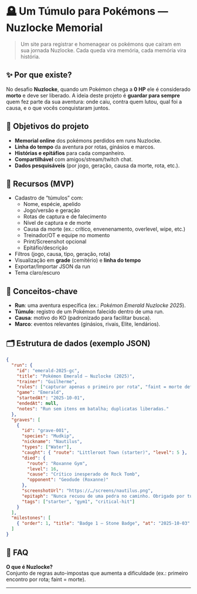 # 🪦 Um Túmulo para Pokémons — Nuzlocke Memorial

> Um site para registrar e homenagear os pokémons que caíram em sua jornada Nuzlocke. Cada queda vira memória, cada memória vira história.

## ✨ Por que existe?
No desafio **Nuzlocke**, quando um Pokémon chega a **0 HP** ele é considerado **morto** e deve ser liberado. A ideia deste projeto é **guardar para sempre** quem fez parte da sua aventura: onde caiu, contra quem lutou, qual foi a causa, e o que vocês conquistaram juntos.

## 🎯 Objetivos do projeto
- **Memorial online** dos pokémons perdidos em runs Nuzlocke.
- **Linha do tempo** da aventura por rotas, ginásios e marcos.
- **Histórias e epitáfios** para cada companheiro.
- **Compartilhável** com amigos/stream/twitch chat.
- **Dados pesquisáveis** (por jogo, geração, causa da morte, rota, etc.).

## 🧰 Recursos (MVP)
- Cadastro de “túmulos” com:
  - Nome, espécie, apelido
  - Jogo/versão e geração
  - Rotas de captura e de falecimento
  - Nível de captura e de morte
  - Causa da morte (ex.: crítico, envenenamento, overlevel, wipe, etc.)
  - Treinador/OT e equipe no momento
  - Print/Screenshot opcional
  - Epitáfio/descrição
- Filtros (jogo, causa, tipo, geração, rota)
- Visualização em **grade** (cemitério) e **linha do tempo**
- Exportar/Importar JSON da run
- Tema claro/escuro

## 🧠 Conceitos-chave
- **Run**: uma aventura específica (ex.: *Pokémon Emerald Nuzlocke 2025*).
- **Túmulo**: registro de um Pokémon falecido dentro de uma run.
- **Causa**: motivo do KO (padronizado para facilitar busca).
- **Marco**: eventos relevantes (ginásios, rivais, Elite, lendários).

## 🗂️ Estrutura de dados (exemplo JSON)

```json
{
  "run": {
    "id": "emerald-2025-gc",
    "title": "Pokémon Emerald — Nuzlocke (2025)",
    "trainer": "Guilherme",
    "rules": ["capturar apenas o primeiro por rota", "faint = morte definitiva"],
    "game": "Emerald",
    "startedAt": "2025-10-01",
    "endedAt": null,
    "notes": "Run sem itens em batalha; duplicatas liberadas."
  },
  "graves": [
    {
      "id": "grave-001",
      "species": "Mudkip",
      "nickname": "Nautilus",
      "types": ["Water"],
      "caught": { "route": "Littleroot Town (starter)", "level": 5 },
      "died": {
        "route": "Roxanne Gym",
        "level": 16,
        "cause": "Crítico inesperado de Rock Tomb",
        "opponent": "Geodude (Roxanne)"
      },
      "screenshotUrl": "https://…/screens/nautilus.png",
      "epitaph": "Nunca recuou de uma pedra no caminho. Obrigado por tudo.",
      "tags": ["starter", "gym1", "critical-hit"]
    }
  ],
  "milestones": [
    { "order": 1, "title": "Badge 1 — Stone Badge", "at": "2025-10-03" }
  ]
}
```
## 📝 FAQ
**O que é Nuzlocke?**  
Conjunto de regras auto-impostas que aumenta a dificuldade (ex.: primeiro encontro por rota; faint = morte).


---

